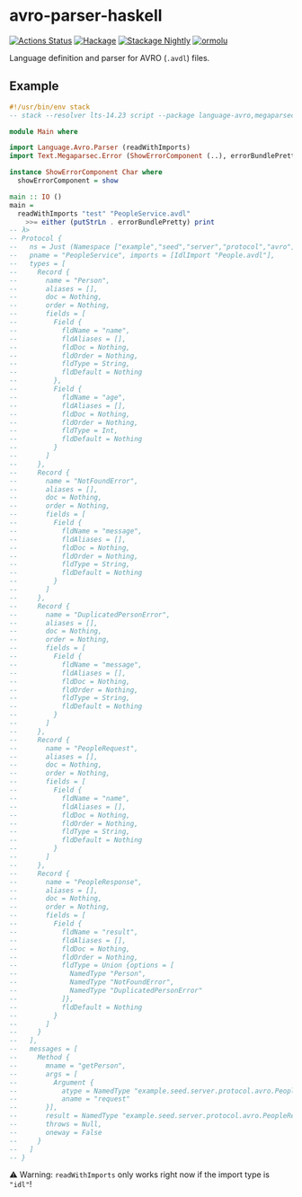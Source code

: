 # avro-parser-haskell

[![Actions Status](https://github.com/kutyel/avro-parser-haskell/workflows/Haskell%20CI/badge.svg)](https://github.com/kutyel/avro-parser-haskell/actions)
[![Hackage](https://img.shields.io/hackage/v/language-avro.svg?logo=haskell)](https://hackage.haskell.org/package/language-avro)
[![Stackage Nightly](http://stackage.org/package/language-avro/badge/nightly)](http://stackage.org/nightly/package/language-avro)
[![ormolu](https://img.shields.io/badge/styled%20with-ormolu-blueviolet)](https://github.com/tweag/ormolu)

Language definition and parser for AVRO (`.avdl`) files.

## Example

```haskell
#!/usr/bin/env stack
-- stack --resolver lts-14.23 script --package language-avro,megaparsec

module Main where

import Language.Avro.Parser (readWithImports)
import Text.Megaparsec.Error (ShowErrorComponent (..), errorBundlePretty)

instance ShowErrorComponent Char where
  showErrorComponent = show

main :: IO ()
main =
  readWithImports "test" "PeopleService.avdl"
    >>= either (putStrLn . errorBundlePretty) print
-- λ>
-- Protocol {
--   ns = Just (Namespace ["example","seed","server","protocol","avro"]),
--   pname = "PeopleService", imports = [IdlImport "People.avdl"],
--   types = [
--     Record {
--       name = "Person",
--       aliases = [],
--       doc = Nothing,
--       order = Nothing,
--       fields = [
--         Field {
--           fldName = "name",
--           fldAliases = [],
--           fldDoc = Nothing,
--           fldOrder = Nothing,
--           fldType = String,
--           fldDefault = Nothing
--         },
--         Field {
--           fldName = "age",
--           fldAliases = [],
--           fldDoc = Nothing,
--           fldOrder = Nothing,
--           fldType = Int,
--           fldDefault = Nothing
--         }
--       ]
--     },
--     Record {
--       name = "NotFoundError",
--       aliases = [],
--       doc = Nothing,
--       order = Nothing,
--       fields = [
--         Field {
--           fldName = "message",
--           fldAliases = [],
--           fldDoc = Nothing,
--           fldOrder = Nothing,
--           fldType = String,
--           fldDefault = Nothing
--         }
--       ]
--     },
--     Record {
--       name = "DuplicatedPersonError",
--       aliases = [],
--       doc = Nothing,
--       order = Nothing,
--       fields = [
--         Field {
--           fldName = "message",
--           fldAliases = [],
--           fldDoc = Nothing,
--           fldOrder = Nothing,
--           fldType = String,
--           fldDefault = Nothing
--         }
--       ]
--     },
--     Record {
--       name = "PeopleRequest",
--       aliases = [],
--       doc = Nothing,
--       order = Nothing,
--       fields = [
--         Field {
--           fldName = "name",
--           fldAliases = [],
--           fldDoc = Nothing,
--           fldOrder = Nothing,
--           fldType = String,
--           fldDefault = Nothing
--         }
--       ]
--     },
--     Record {
--       name = "PeopleResponse",
--       aliases = [],
--       doc = Nothing,
--       order = Nothing,
--       fields = [
--         Field {
--           fldName = "result",
--           fldAliases = [],
--           fldDoc = Nothing,
--           fldOrder = Nothing,
--           fldType = Union {options = [
--             NamedType "Person",
--             NamedType "NotFoundError",
--             NamedType "DuplicatedPersonError"
--           ]},
--           fldDefault = Nothing
--         }
--       ]
--     }
--   ],
--   messages = [
--     Method {
--       mname = "getPerson",
--       args = [
--         Argument {
--           atype = NamedType "example.seed.server.protocol.avro.PeopleRequest",
--           aname = "request"
--       }],
--       result = NamedType "example.seed.server.protocol.avro.PeopleResponse",
--       throws = Null,
--       oneway = False
--     }
--   ]
-- }
```

⚠️ Warning: `readWithImports` only works right now if the import type is `"idl"`!
